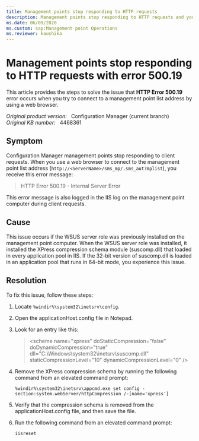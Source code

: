 ```yaml
---
title: Management points stop responding to HTTP requests
description: Management points stop responding to HTTP requests and you receive error 500.19.
ms.date: 06/09/2020
ms.custom: sap:Management point Operations
ms.reviewer: kaushika
---
```

# Management points stop responding to HTTP requests with error 500.19

This article provides the steps to solve the issue that **HTTP Error 500.19** error occurs when you try to connect to a management point list address by using a web browser.

_Original product version:_ &nbsp; Configuration Manager (current branch)  
_Original KB number:_ &nbsp; 4468361

## Symptom

Configuration Manager management points stop responding to client requests. When you use a web browser to connect to the management point list address (`http://<ServerName>/sms_mp/.sms_aut?mplist`), you receive this error message:

> HTTP Error 500.19 - Internal Server Error

This error message is also logged in the IIS log on the management point computer during client requests.

## Cause

This issue occurs if the WSUS server role was previously installed on the management point computer. When the WSUS server role was installed, it installed the XPress compression schema module (suscomp.dll) that loaded in every application pool in IIS. If the 32-bit version of suscomp.dll is loaded in an application pool that runs in 64-bit mode, you experience this issue.

## Resolution

To fix this issue, follow these steps:

1. Locate `%windir%\system32\inetsrv\config`.
2. Open the applicationHost.config file in Notepad.
3. Look for an entry like this:

    > \<scheme name="xpress" doStaticCompression="false" doDynamicCompression="true" dll="C:\Windows\system32\inetsrv\suscomp.dll" staticCompressionLevel="10" dynamicCompressionLevel="0" />

4. Remove the XPress compression schema by running the following command from an elevated command prompt:

    ```console
    %windir%\system32\inetsrv\appcmd.exe set config -section:system.webServer/httpCompression /-[name='xpress']
    ```

5. Verify that the compression schema is removed from the applicationHost.config file, and then save the file.

6. Run the following command from an elevated command prompt:

    ```console
    iisreset
    ```

